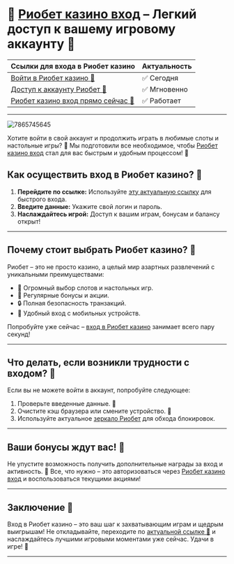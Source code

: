 # 🔗 [Риобет казино вход](https://brandplay.link/dtx89f2L) – Легкий доступ к вашему игровому аккаунту 🎰

| **Ссылки для входа в Риобет казино** | **Актуальность** |  
|-------------------------------------|-------------------|  
| [Войти в Риобет казино 🔗](https://brandplay.link/dtx89f2L) | ✅ Сегодня |  
| [Доступ к аккаунту Риобет 🌟](https://brandplay.link/dtx89f2L) | ✅ Мгновенно |  
| [Риобет казино вход прямо сейчас 💎](https://brandplay.link/dtx89f2L) | ✅ Работает |  

---
![7865745645](https://github.com/user-attachments/assets/e4b0e6e7-e0bc-4d6b-b76e-06980d0dc814)

Хотите войти в свой аккаунт и продолжить играть в любимые слоты и настольные игры? 🚀 Мы подготовили все необходимое, чтобы [Риобет казино вход](https://brandplay.link/dtx89f2L) стал для вас быстрым и удобным процессом! 🎲

## Как осуществить вход в Риобет казино? 🔑

1. **Перейдите по ссылке:** Используйте [эту актуальную ссылку](https://brandplay.link/dtx89f2L) для быстрого входа.
2. **Введите данные:** Укажите свой логин и пароль.
3. **Наслаждайтесь игрой:** Доступ к вашим играм, бонусам и балансу открыт!

---

## Почему стоит выбрать Риобет казино? 🌟

Риобет – это не просто казино, а целый мир азартных развлечений с уникальными преимуществами:
- 🎰 Огромный выбор слотов и настольных игр.
- 🎁 Регулярные бонусы и акции.
- 🔒 Полная безопасность транзакций.
- 📱 Удобный вход с мобильных устройств.

Попробуйте уже сейчас – [вход в Риобет казино](https://brandplay.link/dtx89f2L) занимает всего пару секунд!

---

## Что делать, если возникли трудности с входом? 🚨

Если вы не можете войти в аккаунт, попробуйте следующее:
1. Проверьте введенные данные. 📝
2. Очистите кэш браузера или смените устройство. 📱
3. Используйте актуальное [зеркало Риобет](https://brandplay.link/dtx89f2L) для обхода блокировок.

---

## Ваши бонусы ждут вас! 🎁

Не упустите возможность получить дополнительные награды за вход и активность. 🎉 Все, что нужно – это авторизоваться через [Риобет казино вход](https://brandplay.link/dtx89f2L) и воспользоваться текущими акциями!

---

## Заключение 💎

Вход в Риобет казино – это ваш шаг к захватывающим играм и щедрым выигрышам! Не откладывайте, переходите по [актуальной ссылке 🔗](https://brandplay.link/dtx89f2L) и наслаждайтесь лучшими игровыми моментами уже сейчас. Удачи в игре! 🎉

---
